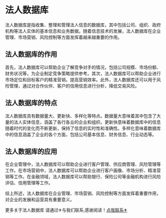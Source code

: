 # 法人数据库

法人数据库是指收集、整理和管理法人信息的数据库，其中包括公司、组织、政府机构等法人实体的基本信息和业务数据。随着信息技术的发展，法人数据库在企业管理、市场营销、风险控制等方面发挥着越来越重要的作用。

## 法人数据库的作用

首先，法人数据库可以帮助企业了解竞争对手的情况，包括公司规模、市场份额、财务状况等，为企业制定竞争策略提供参考。其次，法人数据库可以帮助企业进行市场定位和目标客户的精准营销，提高营销效率。此外，法人数据库还可以用于风险管理，通过对合作伙伴、客户的信用信息进行分析，降低交易风险。

## 法人数据库的特点

法人数据库具有数据量大、更新快、多样化等特点。数据量大意味着其中包含了大量的法人实体信息，涵盖了各行各业的企业和组织。更新快意味着数据库中的信息随着时代的变化而不断更新，保持了信息的实时性和准确性。多样化意味着数据库中的信息涵盖了企业的各个方面，包括公司基本信息、财务信息、行业动态等。

## 法人数据库的应用

在企业管理中，法人数据库可以帮助企业进行客户管理、供应商管理、风险管理等工作。在市场营销中，法人数据库可以帮助企业进行客户画像、市场分析、精准营销等工作。在金融领域，法人数据库可以帮助银行、保险公司等金融机构进行风险评估、信用管理等工作。

综上所述，法人数据库在企业管理、市场营销、风险控制等方面发挥着重要作用，对企业的发展和运营具有重要意义。

更多关于法人数据库 请通过✈与我们联系,感谢阅读！[点我联系✈](https://pc.k02.cc)